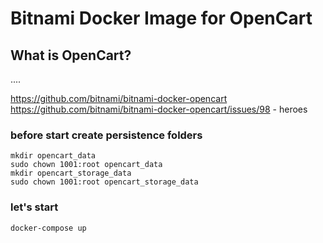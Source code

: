 # Bitnami Docker Image for OpenCart

## What is OpenCart?

....

https://github.com/bitnami/bitnami-docker-opencart
https://github.com/bitnami/bitnami-docker-opencart/issues/98 - heroes

### before start create persistence folders
```
mkdir opencart_data
sudo chown 1001:root opencart_data
mkdir opencart_storage_data
sudo chown 1001:root opencart_storage_data
```
### let's start
```
docker-compose up
```